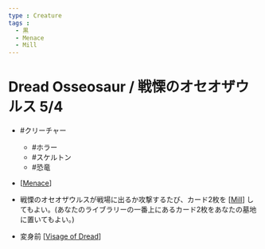```yaml
---
type : Creature
tags : 
  - 黒
  - Menace
  - Mill
---
```

# Dread Osseosaur / 戦慄のオセオザウルス 5/4

* #クリーチャー
  * #ホラー 
  * #スケルトン
  * #恐竜

* [[Menace]]
* 戦慄のオセオザウルスが戦場に出るか攻撃するたび、カード2枚を [[Mill]] してもよい。(あなたのライブラリーの一番上にあるカード2枚をあなたの墓地に置いてもよい。)
* 変身前 [[Visage of Dread]]


[//begin]: # "Autogenerated link references for markdown compatibility"
[Menace]: ../../KeywordAbilities/Menace.md "Menace / 威迫"
[Mill]: ../../KeywordAbilities/Mill.md "Mill(N) / 切削(N)"
[Visage of Dread]: <../Artifacts/Visage of Dread.md> "Visage of Dread / 戦慄の容貌 (1)(黒)"
[//end]: # "Autogenerated link references"
